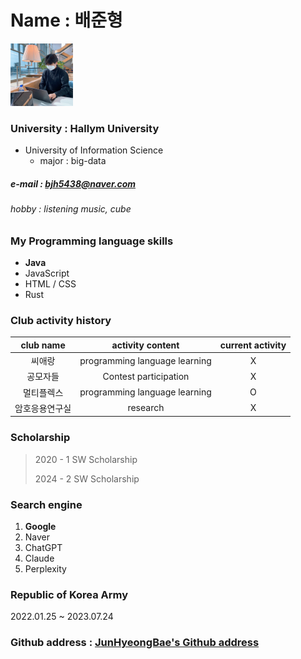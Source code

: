 # Name : 배준형
<img src = bjh.jpg height=100 width=100>

### University : Hallym University
+ University of Information Science
  + major : big-data
##### e-mail : bjh5438@naver.com
###### hobby : listening music, cube


### My Programming language skills

* **Java**
* JavaScript
* HTML / CSS
* Rust


### Club activity history

|club name|activity content|current activity|
|:---:|:---:|:---:|
|씨애랑|programming language learning|X|
|공모자들|Contest participation|X|
|멀티플렉스|programming language learning|O|
|암호응용연구실|research|X|


### Scholarship

> 2020 - 1 SW Scholarship
> 
> 2024 - 2 SW Scholarship


### Search engine

1. __Google__
2. Naver
3. ChatGPT
4. Claude
5. Perplexity


### Republic of Korea Army

2022.01.25 ~ 2023.07.24


### Github address : [JunHyeongBae's Github address](https://github.com/JunHyeongBae)
